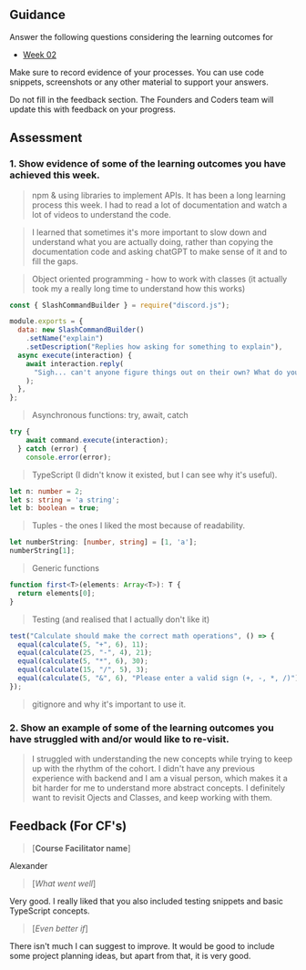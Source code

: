 ## Guidance
Answer the following questions considering the learning outcomes for
- [Week 02](https://learn.foundersandcoders.com/course/syllabus/developer/week02-project02-chatbot/learning-outcomes/)

Make sure to record evidence of your processes. You can use code snippets, screenshots or any other material to support your answers.

Do not fill in the feedback section. The Founders and Coders team will update this with feedback on your progress.

## Assessment
 ### 1. Show evidence of some of the learning outcomes you have achieved this week.
 
>  npm & using libraries to implement APIs.
> It has been a long learning process this week. I had to read a lot of documentation and watch a lot of videos to understand the code.

> I learned that sometimes it's more important to slow down and understand what you are actually doing, rather than copying the documentation code and asking chatGPT to make sense of it and to fill the gaps. 

> Object oriented programming - how to work with classes (it actually took my a really long time to understand how this works)

```javascript
const { SlashCommandBuilder } = require("discord.js");

module.exports = {
  data: new SlashCommandBuilder()
    .setName("explain")
    .setDescription("Replies how asking for something to explain"),
  async execute(interaction) {
    await interaction.reply(
      "Sigh... can't anyone figure things out on their own? What do you need explained?"
    );
  },
};
```
> Asynchronous functions: try, await, catch
```javascript
try {
    await command.execute(interaction);
  } catch (error) {
    console.error(error);
```
> TypeScript (I didn't know it existed, but I can see why it's useful).
```typescript
let n: number = 2;
let s: string = 'a string';
let b: boolean = true;
```

> Tuples - the ones I liked the most because of readability.
```typescript
let numberString: [number, string] = [1, 'a'];
numberString[1];
```
> Generic functions
```typescript
function first<T>(elements: Array<T>): T {
  return elements[0];
}
```
> Testing (and realised that I actually don't like it)
```javascript
test("Calculate should make the correct math operations", () => {
  equal(calculate(5, "+", 6), 11);
  equal(calculate(25, "-", 4), 21);
  equal(calculate(5, "*", 6), 30);
  equal(calculate(15, "/", 5), 3);
  equal(calculate(5, "&", 6), "Please enter a valid sign (+, -, *, /)");
});
```
> gitignore and why it's important to use it.

 ### 2. Show an example of some of the learning outcomes you have struggled with and/or would like to re-visit.
> I struggled with understanding the new concepts while trying to keep up with the rhythm of the cohort. I didn't have any previous experience with backend and I am a visual person, which makes it a bit harder for me to understand more abstract concepts.
> I definitely want to revisit Ojects and Classes, and keep working with them.

## Feedback (For CF's)
> [**Course Facilitator name**]

Alexander

> [*What went well*]

Very good. I really liked that you also included testing snippets and basic TypeScript concepts.

> [*Even better if*]

There isn't much I can suggest to improve. It would be good to include some project planning ideas, but apart from that, it is very good.
